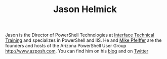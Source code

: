 ﻿---
title: Jason Helmick
description: ""
image: /images/author/jason-helmick.jpg
social:
- icon: fab fa-facebook
  link: https://facebook.com/#
- icon: fab fa-twitter
  link: https://twitter.com/#
- icon: fab fa-github
  link: https://github.com/#
- icon: fas fa-link
  link: http://www.jasonhelmick.com
- icon: fab fa-linkedin-in
  link: https://www.linkedin.com/in/#/
- icon: fab fa-youtube
  link: '#'
- icon: fab fa-twitch
  link: https://www.twitch.tv/#

---
Jason is the Director of PowerShell Technologies at <a href="http://www.interfacett.com">Interface Technical Training</a> and specializes in PowerShell and IIS. He and <a href="http://www.mikepfeiffer.net">Mike Pfeiffer</a> are the founders and hosts of the Arizona PowerShell User Group http://www.azposh.com. You can find him on his <a href="http://www.jasonhelmick.com">blog</a> and on <a href="http://www.twitter.com/theJasonHelmick">Twitter</a>
